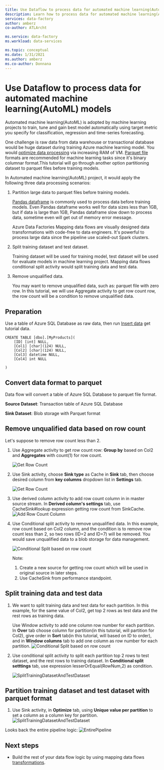 ```yaml
---
title: Use Dataflow to process data for automated machine learning(AutoML) models
description: Learn how to process data for automated machine learning(AutoML) models in Azure Data Factory using mapping data flows.
services: data-factory
author: amberz
co-author: ATLArcht

ms.service: data-factory
ms.workload: data-services

ms.topic: conceptual
ms.date: 1/31/2021
ms.author: amberz
ms.co-author: Donnana
---
```



# Use Dataflow to process data for automated machine learning(AutoML) models

Automated machine learning(AutoML) is adopted by machine learning projects to train, tune and gain best model automatically using target metric you specify for classification, regression and time-series forecasting. 

One challenge is raw data from data warehouse or transactional database would be huge dataset during training Azure machine learning model. You would [optimize data processing](https://docs.microsoft.com/en-us/azure/machine-learning/concept-optimize-data-processing) via increasing RAM of VM. [Parquet file](https://parquet.apache.org/) formats are recommended for machine learning tasks since it's binary columnar format.This tutorial will go through another option partitioning dataset to parquet files before training models. 

In Automated machine learning(AutoML) project, it would apply the following three data processing scenarios:

1. Partition large data to parquet files before training models. 

    [Pandas dataframe](https://pandas.pydata.org/pandas-docs/stable/getting_started/overview.html) is commonly used to process data before training models. Even Pandas dataframe works well for data sizes less than 1GB, but if data is large than 1GB, Pandas dataframe slow down to process data, sometime even will get out of memory error message. 

    Azure Data Factories Mapping data flows are visually designed data transformations with code-free to data engineers. It's powerful to process large data since the pipeline use scaled-out Spark clusters.

1. Split training dataset and test dataset. 
    
    Training dataset will be used for training model, test dataset will be used for evaluate models in machine learning project. Mapping data flows conditional split activity would split training data and test data. 

1. Remove unqualified data.

    You may want to remove unqualified data, such as: parquet file with zero row. In this tutorial, we will use Aggregate activity to get row count row, the row count will be a condition to remove unqualified data. 


## Preparation
Use a table of Azure SQL Database as raw data, then run [Insert data](./media/scenario-dataflow-to-process-data-for-AML-models/MyProducts.sql) get tutorial data. 
```
CREATE TABLE [dbo].[MyProducts](
	[ID] [int] NULL,
	[Col1] [char](124) NULL,
	[Col2] [char](124) NULL,
	[Col3] datetime NULL,
	[Col4] int NULL

) 

```

## Convert data format to parquet

Data flow will convert a table of Azure SQL Database to parquet file format. 

**Source Dataset**: Transaction table of Azure SQL Database

**Sink Dataset**: Blob storage with Parquet format


## Remove unqualified data based on row count

Let's suppose to remove row count less than 2. 

1. Use Aggregate activity to get row count row: **Group by** based on Col2 and **Aggregates** with count(1) for row count. 

    ![Get Row Count](./media/scenario-dataflow-to-process-data-for-AML-models/AggregateActivityAddRowCount.png)

1. Use Sink activity, choose **Sink type** as Cache in **Sink** tab, then choose desired column from **key columns** dropdown list in **Settings** tab. 

    ![Get Row Count](./media/scenario-dataflow-to-process-data-for-AML-models/CacheSinkActivityAddRowCount.png)

1. Use derived column activity to add row count column in  in master source stream. In **Derived column's settings** tab, use CacheSink#lookup expression getting row count from SinkCache.
    ![Add Row Count Column](./media/scenario-dataflow-to-process-data-for-AML-models/DerivedColumnActivityRowCountS1.png)

1. Use Conditional split activity to remove unqualified data. In this example,  row count based on Col2 column, and the condition is to remove row count less than 2, so two rows (ID=2 and ID=7) will be removed. You would save unqualified data to a blob storage for data management. 

    ![Conditional Split based on row count](./media/scenario-dataflow-to-process-data-for-AML-models/ConditionalSplitGreaterOrEquelThan2.png)

    Note: 
    1. Create a new source for getting row count which will be used in original source in later steps. 
    1. Use CacheSink from performance standpoint. 

## Split training data and test data 

1. We want to split training data and test data for each partition. In this example, for the same value of Col2, get top 2 rows as test data and the rest rows as training data. 

    Use Window activity to add one column row number for each partition. In **Over** tab choose column for partition(in this tutorial, will partition for Col2), give order in **Sort** tab(in this tutorial, will based on ID to order), and in **Window columns** tab to add one column as row number for each partition. 
    ![Conditional Split based on row count](./media/scenario-dataflow-to-process-data-for-AML-models/WindowActivityAddRowNumber.png)

1. Use conditional split activity to split each partition top 2 rows to test dataset, and the rest rows to training dataset. In **Conditional split setttings** tab, use expression lesserOrEqual(RowNum,2) as condition. 

    ![SplitTrainingDatasetAndTestDataset](./media/scenario-dataflow-to-process-data-for-AML-models/SplitTrainingDatasetAndTestDataset.png)

## Partition training dataset and test dataset with parquet format

1. Use Sink activity, in **Optimize** tab, using **Unique value per partition** to set a column as a column key for partition. 
    ![SplitTrainingDatasetAndTestDataset](./media/scenario-dataflow-to-process-data-for-AML-models/PartitionTrainingDatasetSink.png)

Looks back the entire pipeline logic: 
    ![EntirePipeline](./media/scenario-dataflow-to-process-data-for-AML-models/EntirePipeline.png)


## Next steps

* Build the rest of your data flow logic by using mapping data flows [transformations](concepts-data-flow-overview.md).
